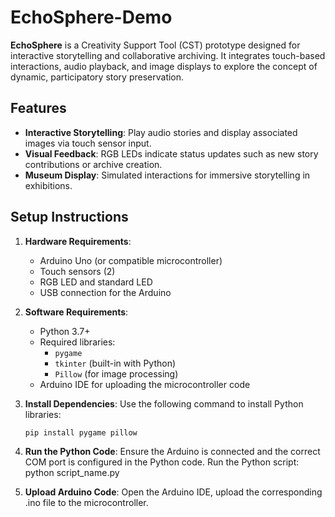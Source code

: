 # EchoSphere-Demo

**EchoSphere** is a Creativity Support Tool (CST) prototype designed for interactive storytelling and collaborative archiving. It integrates touch-based interactions, audio playback, and image displays to explore the concept of dynamic, participatory story preservation.

## Features
- **Interactive Storytelling**: Play audio stories and display associated images via touch sensor input.
- **Visual Feedback**: RGB LEDs indicate status updates such as new story contributions or archive creation.
- **Museum Display**: Simulated interactions for immersive storytelling in exhibitions.

## Setup Instructions
1. **Hardware Requirements**:
   - Arduino Uno (or compatible microcontroller)
   - Touch sensors (2)
   - RGB LED and standard LED
   - USB connection for the Arduino

2. **Software Requirements**:
   - Python 3.7+
   - Required libraries:
     - `pygame`
     - `tkinter` (built-in with Python)
     - `Pillow` (for image processing)
   - Arduino IDE for uploading the microcontroller code

3. **Install Dependencies**:
   Use the following command to install Python libraries:
   ```bash
   pip install pygame pillow

4. **Run the Python Code**:
   Ensure the Arduino is connected and the correct COM port is configured in the Python code.
   Run the Python script:
   python script_name.py

5. **Upload Arduino Code**:
   Open the Arduino IDE, upload the corresponding .ino file to the microcontroller.
